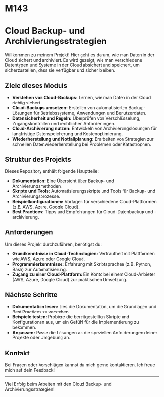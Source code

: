 # M143

# Cloud Backup- und Archivierungsstrategien

Willkommen zu meinem Projekt! Hier geht es darum, wie man Daten in der Cloud sichert und archiviert. Es wird gezeigt, wie man verschiedene Datentypen und Systeme in der Cloud absichert und speichert, um sicherzustellen, dass sie verfügbar und sicher bleiben.

## Ziele dieses Moduls

- **Verstehen von Cloud-Backups:** Lernen, wie man Daten in der Cloud richtig sichert.
- **Cloud-Backups umsetzen:** Erstellen von automatisierten Backup-Lösungen für Betriebssysteme, Anwendungen und Benutzerdaten.
- **Datensicherheit und Regeln:** Überprüfen von Verschlüsselung, Zugangskontrollen und rechtlichen Anforderungen.
- **Cloud-Archivierung nutzen:** Entwickeln von Archivierungslösungen für langfristige Datenspeicherung und Kostenoptimierung.
- **Wiederherstellung und Notfallplanung:** Erarbeiten von Strategien zur schnellen Datenwiederherstellung bei Problemen oder Katastrophen.

## Struktur des Projekts

Dieses Repository enthält folgende Hauptteile:

- **Dokumentation:** Eine Übersicht über Backup- und Archivierungsmethoden.
- **Skripte und Tools:** Automatisierungsskripte und Tools für Backup- und Archivierungsprozesse.
- **Beispielkonfigurationen:** Vorlagen für verschiedene Cloud-Plattformen (z.B. AWS, Azure, Google Cloud).
- **Best Practices:** Tipps und Empfehlungen für Cloud-Datenbackup und -archivierung.

## Anforderungen

Um dieses Projekt durchzuführen, benötigst du:

- **Grundkenntnisse in Cloud-Technologien:** Vertrautheit mit Plattformen wie AWS, Azure oder Google Cloud.
- **Programmierkenntnisse:** Erfahrung mit Skriptsprachen (z.B. Python, Bash) zur Automatisierung.
- **Zugang zu einer Cloud-Plattform:** Ein Konto bei einem Cloud-Anbieter (AWS, Azure, Google Cloud) zur praktischen Umsetzung.

## Nächste Schritte

- **Dokumentation lesen:** Lies die Dokumentation, um die Grundlagen und Best Practices zu verstehen.
- **Beispiele testen:** Probiere die bereitgestellten Skripte und Konfigurationen aus, um ein Gefühl für die Implementierung zu bekommen.
- **Anpassen:** Passe die Lösungen an die speziellen Anforderungen deiner Projekte oder Umgebung an.

## Kontakt

Bei Fragen oder Vorschlägen kannst du mich gerne kontaktieren. Ich freue mich auf dein Feedback!

---

Viel Erfolg beim Arbeiten mit den Cloud Backup- und Archivierungsstrategien!
